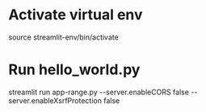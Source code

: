 # Activate virtual env
source streamlit-env/bin/activate

# Run hello_world.py
streamlit run app-range.py --server.enableCORS false --server.enableXsrfProtection false
